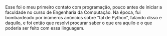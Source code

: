 Esse foi o meu primeiro contato com programação, pouco antes de iniciar a faculdade no curso de Engenharia da Computação. Na época, fui bombardeado por inúmeros anúncios sobre “tal de Python”, falando disso e daquilo, e foi então que resolvi procurar saber o que era aquilo e o que poderia ser feito com essa linguagem.

